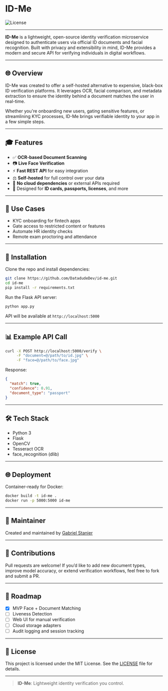 # ID-Me

![License](https://img.shields.io/github/license/DatadudeDev/id-me)

---

**ID-Me** is a lightweight, open-source identity verification microservice designed to authenticate users via official ID documents and facial recognition. Built with privacy and extensibility in mind, ID-Me provides a modern and secure API for verifying individuals in digital workflows.

---

## 🌐 Overview

ID-Me was created to offer a self-hosted alternative to expensive, black-box ID verification platforms. It leverages OCR, facial comparison, and metadata extraction to ensure the identity behind a document matches the user in real-time.

Whether you're onboarding new users, gating sensitive features, or streamlining KYC processes, ID-Me brings verifiable identity to your app in a few simple steps.

---

## 🎓 Features

- ✅ **OCR-based Document Scanning**
- 📷 **Live Face Verification**
- ⚡ **Fast REST API** for easy integration
- ⚖️ **Self-hosted** for full control over your data
- 🔐 **No cloud dependencies** or external APIs required
- 🧰 Designed for **ID cards, passports, licenses**, and more

---

## 🚀 Use Cases

- KYC onboarding for fintech apps
- Gate access to restricted content or features
- Automate HR identity checks
- Remote exam proctoring and attendance

---

## 🔧 Installation

Clone the repo and install dependencies:

```bash
git clone https://github.com/DatadudeDev/id-me.git
cd id-me
pip install -r requirements.txt
```

Run the Flask API server:

```bash
python app.py
```

API will be available at `http://localhost:5000`

---

## 📊 Example API Call

```bash
curl -X POST http://localhost:5000/verify \
     -F "document=@/path/to/id.jpg" \
     -F "face=@/path/to/face.jpg"
```

Response:
```json
{
  "match": true,
  "confidence": 0.91,
  "document_type": "passport"
}
```

---

## 🛠️ Tech Stack

- Python 3
- Flask
- OpenCV
- Tesseract OCR
- face_recognition (dlib)

---

## 🌐 Deployment

Container-ready for Docker:

```bash
docker build -t id-me .
docker run -p 5000:5000 id-me
```

---

## 👤 Maintainer

Created and maintained by [Gabriel Stanier](https://github.com/DatadudeDev)

---

## 📢 Contributions

Pull requests are welcome! If you’d like to add new document types, improve model accuracy, or extend verification workflows, feel free to fork and submit a PR.

---

## 📅 Roadmap

- [x] MVP Face + Document Matching
- [ ] Liveness Detection
- [ ] Web UI for manual verification
- [ ] Cloud storage adapters
- [ ] Audit logging and session tracking

---

## 📄 License

This project is licensed under the MIT License. See the [LICENSE](https://github.com/DatadudeDev/id-me/blob/main/LICENSE) file for details.

---

> **ID-Me**: Lightweight identity verification you control.

